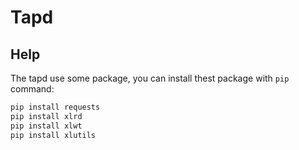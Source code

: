 # Tapd

## Help
The tapd use some package, you can install thest package with ``pip`` command:
```python
pip install requests
pip install xlrd
pip install xlwt
pip install xlutils
```